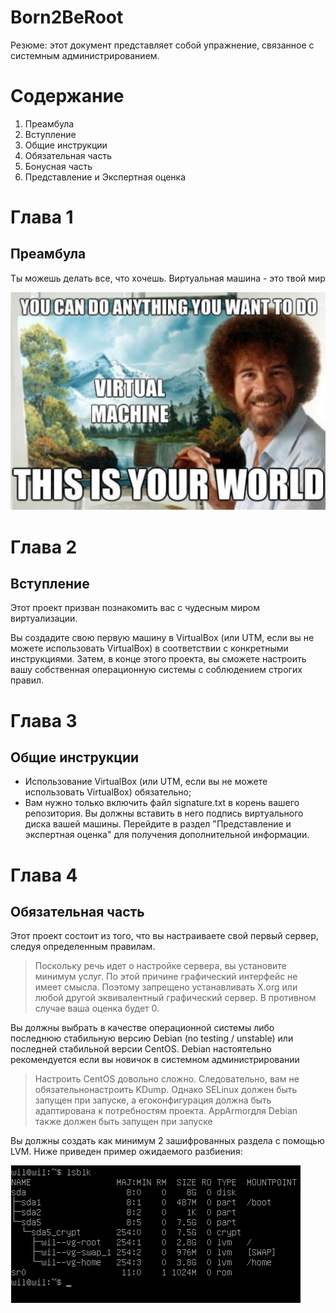 # Born2BeRoot #

Резюме: этот документ представляет собой упражнение, связанное с системным администрированием.

# Содержание #

1. Преамбула
2. Вступление
3. Общие инструкции
4. Обязательная часть
5. Бонусная часть
6. Представление и Экспертная оценка

# Глава 1 #

## Преамбула ##

Ты можешь делать все, что хочешь. Виртуальная машина - это твой мир

![1](https://github.com/hashlyschool/Born2BeRoot/blob/main/img_readme/B2B_1.png)

# Глава 2 #

## Вступление ##

Этот проект призван познакомить вас с чудесным миром виртуализации.

Вы создадите свою первую машину в VirtualBox (или UTM, если вы не можете использовать VirtualBox) в соответствии с конкретными инструкциями. Затем, в конце этого проекта, вы сможете настроить вашу собственная операционную системы с соблюдением строгих правил.

# Глава 3 #

## Общие инструкции ##

* Использование VirtualBox (или UTM, если вы не можете использовать VirtualBox) обязательно;
* Вам нужно только включить файл signature.txt в корень вашего репозитория. Вы должны вставить в него подпись виртуального диска вашей машины. Перейдите в раздел "Представление и экспертная оценка" для получения дополнительной информации.

# Глава 4 #

## Обязательная часть ##

Этот проект состоит из того, что вы настраиваете свой первый сервер, следуя определенным правилам.

> Поскольку речь идет о настройке сервера, вы установите минимум услуг. По этой причине графический интерфейс не имеет смысла. Поэтому запрещено устанавливать X.org или любой другой эквивалентный графический сервер. В противном случае ваша оценка будет 0.

Вы должны выбрать в качестве операционной системы либо последнюю стабильную версию Debian (no testing / unstable) или последней стабильной версии CentOS. Debian настоятельно рекомендуется если вы новичок в системном администрировании

> Настроить CentOS довольно сложно. Следовательно, вам не обязательнонастроить KDump. Однако SELinux должен быть запущен при запуске, а егоконфигурация должна быть адаптирована к потребностям проекта. AppArmorдля Debian также должен быть запущен при запуске

Вы должны создать как минимум 2 зашифрованных раздела с помощью LVM. Ниже приведен пример ожидаемого разбиения:

![2](https://github.com/hashlyschool/Born2BeRoot/blob/main/img_readme/B2B_2.png)